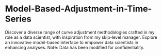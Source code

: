 # Model-Based-Adjustment-in-Time-Series
Discover a diverse range of curve adjustment methodologies crafted in my role as a data scientist, with inspiration from my skip-level manager. Explore an innovative model-based interface to empower data scientists in enhancing analyses. Note: Data has been modified for confidentiality.
